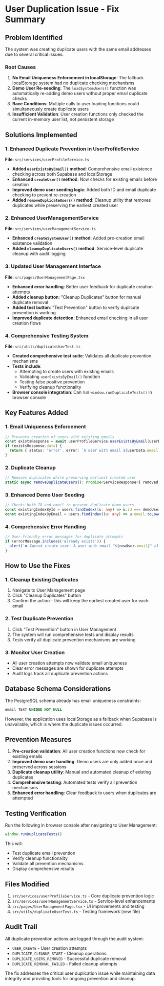 # User Duplication Issue - Fix Summary

## Problem Identified

The system was creating duplicate users with the same email addresses due to several critical issues:

### Root Causes

1. **No Email Uniqueness Enforcement in localStorage**: The fallback localStorage system had no duplicate checking mechanisms
2. **Demo User Re-seeding**: The `loadSystemUsers()` function was automatically re-adding demo users without proper email duplicate checks
3. **Race Conditions**: Multiple calls to user loading functions could simultaneously create duplicate users
4. **Insufficient Validation**: User creation functions only checked the current in-memory user list, not persistent storage

## Solutions Implemented

### 1. Enhanced Duplicate Prevention in UserProfileService

**File**: `src/services/userProfileService.ts`

- **Added `userExistsByEmail()` method**: Comprehensive email existence checking across both Supabase and localStorage
- **Enhanced `createUser()` method**: Now checks for existing emails before creation
- **Improved demo user seeding logic**: Added both ID and email duplicate checking to prevent re-creation
- **Added `removeDuplicateUsers()` method**: Cleanup utility that removes duplicates while preserving the earliest created user

### 2. Enhanced UserManagementService

**File**: `src/services/userManagementService.ts`

- **Enhanced `createSystemUser()` method**: Added pre-creation email existence validation
- **Added `cleanupDuplicateUsers()` method**: Service-level duplicate cleanup with audit logging

### 3. Updated User Management Interface

**File**: `src/pages/UserManagementPage.tsx`

- **Enhanced error handling**: Better user feedback for duplicate creation attempts
- **Added cleanup button**: "Cleanup Duplicates" button for manual duplicate removal
- **Added test button**: "Test Prevention" button to verify duplicate prevention is working
- **Improved duplicate detection**: Enhanced email checking in all user creation flows

### 4. Comprehensive Testing System

**File**: `src/utils/duplicateUserTest.ts`

- **Created comprehensive test suite**: Validates all duplicate prevention mechanisms
- **Tests include**:
  - Attempting to create users with existing emails
  - Validating `userExistsByEmail()` function
  - Testing false positive prevention
  - Verifying cleanup functionality
- **Browser console integration**: Can run `window.runDuplicateTests()` in browser console

## Key Features Added

### 1. Email Uniqueness Enforcement
```typescript
// Prevents creation of users with existing emails
const existsResponse = await userProfileService.userExistsByEmail(userData.email)
if (existsResponse.data) {
  return { status: 'error', error: `A user with email ${userData.email} already exists` }
}
```

### 2. Duplicate Cleanup
```typescript
// Removes duplicates while preserving earliest created user
static async removeDuplicateUsers(): Promise<ServiceResponse<{ removed: number; remaining: number }>>
```

### 3. Enhanced Demo User Seeding
```typescript
// Checks both ID and email to prevent duplicate demo users
const existingIndexById = users.findIndex((u: any) => u.id === demoUser.id)
const existingIndexByEmail = users.findIndex((u: any) => u.email.toLowerCase() === demoUser.email.toLowerCase())
```

### 4. Comprehensive Error Handling
```typescript
// User-friendly error messages for duplicate attempts
if (errorMessage.includes('already exists')) {
  alert(`❌ Cannot create user: A user with email "${newUser.email}" already exists in the system.`)
}
```

## How to Use the Fixes

### 1. Cleanup Existing Duplicates
1. Navigate to User Management page
2. Click "Cleanup Duplicates" button
3. Confirm the action - this will keep the earliest created user for each email

### 2. Test Duplicate Prevention
1. Click "Test Prevention" button in User Management
2. The system will run comprehensive tests and display results
3. Tests verify all duplicate prevention mechanisms are working

### 3. Monitor User Creation
- All user creation attempts now validate email uniqueness
- Clear error messages are shown for duplicate attempts
- Audit logs track all duplicate prevention actions

## Database Schema Considerations

The PostgreSQL schema already has email uniqueness constraints:
```sql
email TEXT UNIQUE NOT NULL
```

However, the application uses localStorage as a fallback when Supabase is unavailable, which is where the duplicate issues occurred.

## Prevention Measures

1. **Pre-creation validation**: All user creation functions now check for existing emails
2. **Improved demo user handling**: Demo users are only added once and preserved across sessions
3. **Duplicate cleanup utility**: Manual and automated cleanup of existing duplicates
4. **Comprehensive testing**: Automated tests verify all prevention mechanisms
5. **Enhanced error handling**: Clear feedback to users when duplicates are attempted

## Testing Verification

Run the following in browser console after navigating to User Management:
```javascript
window.runDuplicateTests()
```

This will:
- Test duplicate email prevention
- Verify cleanup functionality
- Validate all prevention mechanisms
- Display comprehensive results

## Files Modified

1. `src/services/userProfileService.ts` - Core duplicate prevention logic
2. `src/services/userManagementService.ts` - Service-level enhancements
3. `src/pages/UserManagementPage.tsx` - UI improvements and testing
4. `src/utils/duplicateUserTest.ts` - Testing framework (new file)

## Audit Trail

All duplicate prevention actions are logged through the audit system:
- `USER_CREATE` - User creation attempts
- `DUPLICATE_CLEANUP_START` - Cleanup operations
- `DUPLICATE_USERS_REMOVED` - Successful duplicate removal
- `DUPLICATE_REMOVAL_FAILED` - Failed cleanup attempts

The fix addresses the critical user duplication issue while maintaining data integrity and providing tools for ongoing prevention and cleanup.